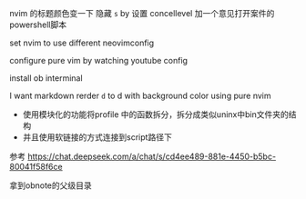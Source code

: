 nvim 的标题颜色变一下
隐藏 `s` by 设置 concellevel
加一个意见打开案件的powershell脚本


set nvim to use different neovimconfig


configure pure vim by watching youtube config

install ob interminal 


I want markdown rerder `d` to d with background color using pure nvim


- 使用模块化的功能将profile 中的函数拆分，拆分成类似uninx中bin文件夹的结构
- 并且使用软链接的方式连接到script路径下

参考
https://chat.deepseek.com/a/chat/s/cd4ee489-881e-4450-b5bc-80041f58f6ce


拿到obnote的父级目录
